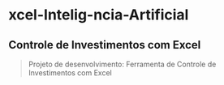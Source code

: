 # xcel-Intelig-ncia-Artificial

## Controle de Investimentos com Excel

> Projeto de desenvolvimento: Ferramenta de Controle de Investimentos com Excel
